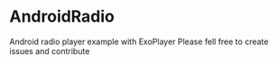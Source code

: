 # AndroidRadio
Android radio player example with ExoPlayer
Please fell free to create issues and contribute
